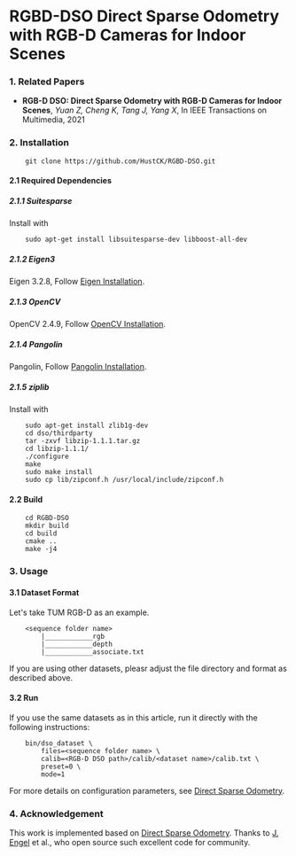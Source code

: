 # RGBD-DSO Direct Sparse Odometry with RGB-D Cameras for Indoor Scenes

### 1. Related Papers
* **RGB-D DSO: Direct Sparse Odometry with RGB-D Cameras for Indoor Scenes**, *Yuan Z, Cheng K, Tang J, Yang X*, In IEEE Transactions on Multimedia, 2021

### 2. Installation

		git clone https://github.com/HustCK/RGBD-DSO.git

#### 2.1 Required Dependencies

##### 2.1.1 Suitesparse 
Install with

		sudo apt-get install libsuitesparse-dev libboost-all-dev

##### 2.1.2 Eigen3
Eigen 3.2.8, Follow [Eigen Installation](http://eigen.tuxfamily.org/index.php?title=Main_Page).

##### 2.1.3 OpenCV
OpenCV 2.4.9, Follow [OpenCV Installation](https://opencv.org/releases/page/7/).

##### 2.1.4 Pangolin
Pangolin, Follow [Pangolin Installation](https://github.com/stevenlovegrove/Pangolin).

##### 2.1.5 ziplib
Install with

		sudo apt-get install zlib1g-dev
		cd dso/thirdparty
		tar -zxvf libzip-1.1.1.tar.gz
		cd libzip-1.1.1/
		./configure
		make
		sudo make install
		sudo cp lib/zipconf.h /usr/local/include/zipconf.h
	
#### 2.2 Build

		cd RGBD-DSO
		mkdir build
		cd build
		cmake ..
		make -j4
		
### 3. Usage

#### 3.1 Dataset Format
Let's take TUM RGB-D as an example.

		<sequence folder name>
			|____________rgb
			|____________depth
			|____________associate.txt
			
If you are using other datasets, pleasr adjust the file directory and format as described above.

#### 3.2 Run
If you use the same datasets as in this article, run it directly with the following instructions:

		bin/dso_dataset \
			files=<sequence folder name> \
			calib=<RGB-D DSO path>/calib/<dataset name>/calib.txt \
			preset=0 \
			mode=1
			
For more details on configuration parameters, see [Direct Sparse Odometry](https://github.com/JakobEngel/dso).

### 4. Acknowledgement
This work is implemented based on [Direct Sparse Odometry](https://github.com/JakobEngel/dso). Thanks to [J. Engel](https://scholar.google.com/citations?user=ndOMZXMAAAAJ&hl=zh-CN) et al., who open source such excellent code for community.
